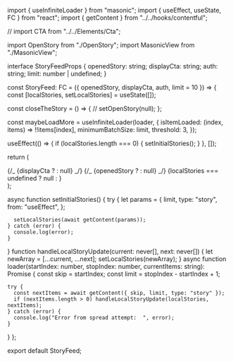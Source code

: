 import { useInfiniteLoader } from "masonic";
import { useEffect, useState, FC } from "react";
import { getContent } from "../../hooks/contentful";

// import CTA from "../../Elements/Cta";

import OpenStory from "./OpenStory";
import MasonicView from "./MasonicView";

interface StoryFeedProps {
openedStory: string;
displayCta: string;
auth: string;
limit: number | undefined;
}

const StoryFeed: FC<StoryFeedProps> = ({ openedStory, displayCta, auth, limit = 10 }) => {
const [localStories, setLocalStories] = useState([]);

const closeTheStory = () => {
// setOpenStory(null);
};

const maybeLoadMore = useInfiniteLoader(loader, {
isItemLoaded: (index, items) => !!items[index],
minimumBatchSize: limit,
threshold: 3,
});

useEffect(() => {
if (localStories.length === 0) {
setInitialStories();
}
}, []);

return (
<div className="w-full max-w-7xl min-h-screen focus:outline-none">
{/_ {displayCta ? <CTA auth={auth} /> : null} _/}
{/_ {openedStory ? <OpenStory close={closeTheStory} story={openedStory} /> : null} _/}
{localStories === undefined ? null : <MasonicView stories={localStories} maybeLoadMore={maybeLoadMore} />}
</div>
);

async function setInitialStories() {
try {
let params = {
limit,
type: "story",
from: "useEffect",
};

      setLocalStories(await getContent(params));
    } catch (error) {
      console.log(error);
    }

}
function handleLocalStoryUpdate(current: never[], next: never[]) {
let newArray = [...current, ...next];
setLocalStories(newArray);
}
async function loader(startIndex: number, stopIndex: number, currentItems: string): Promise<void> {
const skip = startIndex;
const limit = stopIndex - startIndex + 1;

    try {
      const nextItems = await getContent({ skip, limit, type: "story" });
      if (nextItems.length > 0) handleLocalStoryUpdate(localStories, nextItems);
    } catch (error) {
      console.log("Error from spread attempt:  ", error);
    }

}
};

export default StoryFeed;
